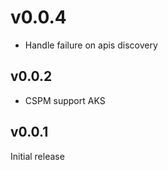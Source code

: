 # v0.0.4

* Handle failure on apis discovery

## v0.0.2

* CSPM support AKS

## v0.0.1

Initial release
